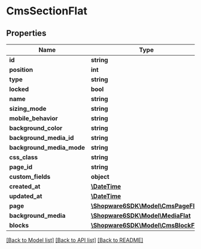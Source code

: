 # CmsSectionFlat

## Properties
Name | Type | Description | Notes
------------ | ------------- | ------------- | -------------
**id** | **string** |  | [optional] 
**position** | **int** |  | 
**type** | **string** |  | 
**locked** | **bool** |  | [optional] 
**name** | **string** |  | [optional] 
**sizing_mode** | **string** |  | [optional] 
**mobile_behavior** | **string** |  | [optional] 
**background_color** | **string** |  | [optional] 
**background_media_id** | **string** |  | [optional] 
**background_media_mode** | **string** |  | [optional] 
**css_class** | **string** |  | [optional] 
**page_id** | **string** |  | 
**custom_fields** | **object** |  | [optional] 
**created_at** | [**\DateTime**](\DateTime.md) |  | 
**updated_at** | [**\DateTime**](\DateTime.md) |  | 
**page** | [**\Shopware6SDK\Model\CmsPageFlat**](CmsPageFlat.md) |  | [optional] 
**background_media** | [**\Shopware6SDK\Model\MediaFlat**](MediaFlat.md) |  | [optional] 
**blocks** | [**\Shopware6SDK\Model\CmsBlockFlat**](CmsBlockFlat.md) |  | [optional] 

[[Back to Model list]](../../README.md#documentation-for-models) [[Back to API list]](../../README.md#documentation-for-api-endpoints) [[Back to README]](../../README.md)

